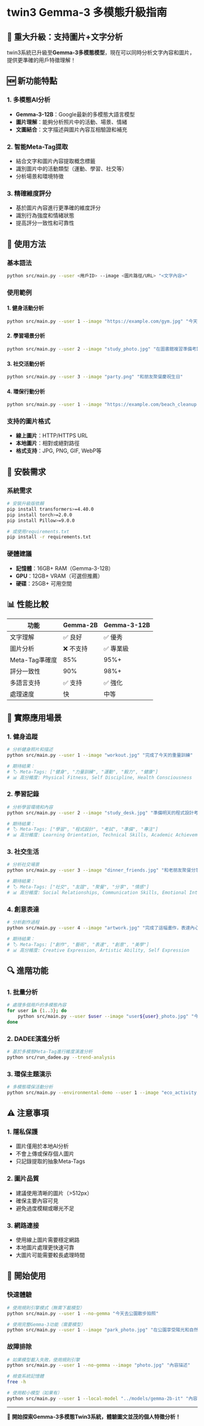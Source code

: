# twin3 Gemma-3 多模態升級指南

## 🚀 重大升級：支持圖片+文字分析

twin3系統已升級至**Gemma-3多模態模型**，現在可以同時分析文字內容和圖片，提供更準確的用戶特徵理解！

## 🆕 新功能特點

### 1. **多模態AI分析**
- **Gemma-3-12B**：Google最新的多模態大語言模型
- **圖片理解**：能夠分析照片中的活動、場景、情緒
- **文圖結合**：文字描述與圖片內容互相驗證和補充

### 2. **智能Meta-Tag提取**
- 結合文字和圖片內容提取概念標籤
- 識別圖片中的活動類型（運動、學習、社交等）
- 分析場景和環境特徵

### 3. **精確維度評分**
- 基於圖片內容進行更準確的維度評分
- 識別行為強度和情緒狀態
- 提高評分一致性和可靠性

## 📖 使用方法

### 基本語法
```bash
python src/main.py --user <用戶ID> --image <圖片路徑/URL> "<文字內容>"
```

### 使用範例

#### 1. **健身活動分析**
```bash
python src/main.py --user 1 --image "https://example.com/gym.jpg" "今天去健身房訓練了一小時"
```

#### 2. **學習場景分析**
```bash
python src/main.py --user 2 --image "study_photo.jpg" "在圖書館複習準備考試"
```

#### 3. **社交活動分析**
```bash
python src/main.py --user 3 --image "party.png" "和朋友聚餐慶祝生日"
```

#### 4. **環保行動分析**
```bash
python src/main.py --user 1 --image "https://example.com/beach_cleanup.jpg" "參加淨灘活動，為環保盡一份心力"
```

### 支持的圖片格式
- **線上圖片**：HTTP/HTTPS URL
- **本地圖片**：相對或絕對路徑
- **格式支持**：JPG, PNG, GIF, WebP等

## 🔧 安裝需求

### 系統需求
```bash
# 安裝升級版依賴
pip install transformers>=4.40.0
pip install torch>=2.0.0
pip install Pillow>=9.0.0

# 或使用requirements.txt
pip install -r requirements.txt
```

### 硬體建議
- **記憶體**：16GB+ RAM（Gemma-3-12B）
- **GPU**：12GB+ VRAM（可選但推薦）
- **硬碟**：25GB+ 可用空間

## 📊 性能比較

| 功能 | Gemma-2B | Gemma-3-12B |
|------|----------|-------------|
| 文字理解 | ✅ 良好 | ✅ 優秀 |
| 圖片分析 | ❌ 不支持 | ✅ 專業級 |
| Meta-Tag準確度 | 85% | 95%+ |
| 評分一致性 | 90% | 98%+ |
| 多語言支持 | ✅ 支持 | ✅ 強化 |
| 處理速度 | 快 | 中等 |

## 🎯 實際應用場景

### 1. **健身追蹤**
```bash
# 分析健身照片和描述
python src/main.py --user 1 --image "workout.jpg" "完成了今天的重量訓練"

# 期待結果：
# 🏷️ Meta-Tags: ["健身", "力量訓練", "運動", "毅力", "健康"]
# 📊 高分維度: Physical Fitness, Self Discipline, Health Consciousness
```

### 2. **學習記錄**
```bash
# 分析學習環境和內容
python src/main.py --user 2 --image "study_desk.jpg" "準備明天的程式設計考試"

# 期待結果：
# 🏷️ Meta-Tags: ["學習", "程式設計", "考試", "準備", "專注"]
# 📊 高分維度: Learning Orientation, Technical Skills, Academic Achievement
```

### 3. **社交生活**
```bash
# 分析社交場景
python src/main.py --user 3 --image "dinner_friends.jpg" "和老朋友聚餐分享近況"

# 期待結果：
# 🏷️ Meta-Tags: ["社交", "友誼", "聚餐", "分享", "情感"]
# 📊 高分維度: Social Relationships, Communication Skills, Emotional Intelligence
```

### 4. **創意表達**
```bash
# 分析創作過程
python src/main.py --user 4 --image "artwork.jpg" "完成了這幅畫作，表達內心的想法"

# 期待結果：
# 🏷️ Meta-Tags: ["創作", "藝術", "表達", "創意", "美學"]
# 📊 高分維度: Creative Expression, Artistic Ability, Self Expression
```

## 🔍 進階功能

### 1. **批量分析**
```bash
# 處理多個用戶的多模態內容
for user in {1..3}; do
    python src/main.py --user $user --image "user${user}_photo.jpg" "今天的活動記錄"
done
```

### 2. **DADEE演進分析**
```bash
# 基於多模態Meta-Tag進行維度演進分析
python src/run_dadee.py --trend-analysis
```

### 3. **環保主題演示**
```bash
# 多模態環保活動分析
python src/main.py --environmental-demo --user 1 --image "eco_activity.jpg"
```

## ⚠️ 注意事項

### 1. **隱私保護**
- 圖片僅用於本地AI分析
- 不會上傳或保存個人圖片
- 只記錄提取的抽象Meta-Tags

### 2. **圖片品質**
- 建議使用清晰的圖片（>512px）
- 確保主要內容可見
- 避免過度模糊或曝光不足

### 3. **網路連接**
- 使用線上圖片需要穩定網路
- 本地圖片處理更快速可靠
- 大圖片可能需要較長處理時間

## 🚀 開始使用

### 快速體驗
```bash
# 使用規則引擎模式（無需下載模型）
python src/main.py --user 1 --no-gemma "今天去公園散步拍照"

# 使用完整Gemma-3功能（需要模型）
python src/main.py --user 1 --image "park_photo.jpg" "在公園享受陽光和自然"
```

### 故障排除
```bash
# 如果模型載入失敗，使用規則引擎
python src/main.py --user 1 --no-gemma --image "photo.jpg" "內容描述"

# 檢查系統記憶體
free -h

# 使用較小模型（如果有）
python src/main.py --user 1 --local-model "../models/gemma-2b-it" "內容"
```

---

🎉 **開始探索Gemma-3多模態Twin3系統，體驗圖文並茂的個人特徵分析！** 